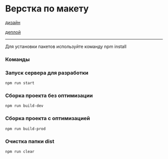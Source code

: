 # Верстка по макету

[дизайн](https://www.figma.com/file/22fczdbtZ13E40gD1BkxNR/%5BPublished%5D%5BRU%5D-«Conquest»?node-id=0%3A1&t=WovMUNi4IVszKwed-0)

[деплой](https://monumental-tartufo-e39bac.netlify.app/)

---

Для установки пакетов используйте команду npm install

### Команды

### Запуск сервера для разработки

```shell
npm run start
```

### Сборка проекта без оптимизации

```shell
npm run build-dev
```

### Сборка проекта с оптимизацией

```shell
npm run build-prod
```

### Очистка папки dist

```shell
npm run clear
```
